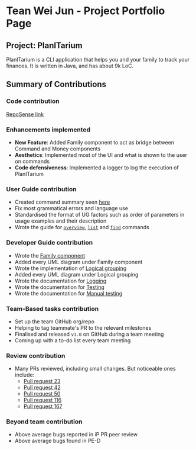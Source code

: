 # Tean Wei Jun - Project Portfolio Page

## Project: PlanITarium

<!-- this is placeholder description -->
PlanITarium is a CLI application that helps you and your family to track your finances. It is written in Java, and has
about 9k LoC.
<!-- this is placeholder description -->

## Summary of Contributions

### Code contribution

[RepoSense link](https://nus-cs2113-ay2122s2.github.io/tp-dashboard/?search=&sort=groupTitle&sortWithin=title&timeframe=commit&mergegroup=&groupSelect=groupByRepos&breakdown=true&checkedFileTypes=docs~functional-code~test-code~other&since=2022-02-18&tabOpen=true&tabType=authorship&tabAuthor=teanweijun&tabRepo=AY2122S2-CS2113T-T10-2%2Ftp%5Bmaster%5D&authorshipIsMergeGroup=false&authorshipFileTypes=docs~functional-code~test-code~other&authorshipIsBinaryFileTypeChecked=false)

### Enhancements implemented

* **New Feature**: Added Family component to act as bridge between Command and Money components
* **Aesthetics**: Implemented most of the UI and what is shown to the user on commands
* **Code defensiveness**: Implemented a logger to log the execution of PlanITarium

### User Guide contribution

* Created command summary seen [here](https://ay2122s2-cs2113t-t10-2.github.io/tp/UserGuide.html#command-summary)
* Fix most grammatical errors and language use 
* Standardised the format of UG factors such as order of parameters in usage examples and their description
* Wrote the guide for [`overview`](https://ay2122s2-cs2113t-t10-2.github.io/tp/UserGuide.html#show-financial-summary-overview),
[`list`](https://ay2122s2-cs2113t-t10-2.github.io/tp/UserGuide.html#show-all-records-by-group-list) and 
[`find`](https://ay2122s2-cs2113t-t10-2.github.io/tp/UserGuide.html#searching-for-details-find) commands

### Developer Guide contribution

* Wrote the [Family component](https://ay2122s2-cs2113t-t10-2.github.io/tp/DeveloperGuide.html#family-component)
* Added every UML diagram under Family component
* Wrote the implementation of [Logical grouping](https://ay2122s2-cs2113t-t10-2.github.io/tp/DeveloperGuide.html#logical-grouping-of-persons-added)
* Added every UML diagram under Logical grouping
* Wrote the documentation for [Logging](https://ay2122s2-cs2113t-t10-2.github.io/tp/DeveloperGuide.html#logging)
* Wrote the documentation for [Testing](https://ay2122s2-cs2113t-t10-2.github.io/tp/DeveloperGuide.html#testing)
* Wrote the documentation for [Manual testing](https://ay2122s2-cs2113t-t10-2.github.io/tp/DeveloperGuide.html#instructions-for-manual-testing)

### Team-Based tasks contribution

* Set up the team GitHub org/repo
* Helping to tag teammate's PR to the relevant milestones
* Finalised and released `v1.0` on GitHub during a team meeting
* Coming up with a to-do list every team meeting

### Review contribution

* Many PRs reviewed, including small changes. But noticeable ones include:
  * [Pull request 23](https://github.com/AY2122S2-CS2113T-T10-2/tp/pull/23)
  * [Pull request 42](https://github.com/AY2122S2-CS2113T-T10-2/tp/pull/42)
  * [Pull request 50](https://github.com/AY2122S2-CS2113T-T10-2/tp/pull/50)
  * [Pull request 116](https://github.com/AY2122S2-CS2113T-T10-2/tp/pull/116)
  * [Pull request 167](https://github.com/AY2122S2-CS2113T-T10-2/tp/pull/167)

### Beyond team contribution

* Above average bugs reported in iP PR peer review
* Above average bugs found in PE-D